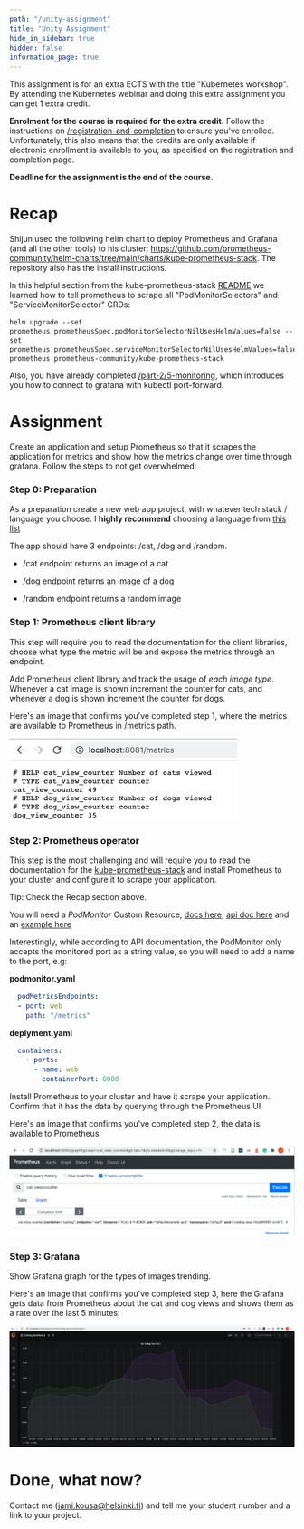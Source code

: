 ```yaml
---
path: "/unity-assignment"
title: "Unity Assignment"
hide_in_sidebar: true
hidden: false
information_page: true
---
```


This assignment is for an extra ECTS with the title "Kubernetes workshop". By attending the Kubernetes webinar and doing this extra assignment you can get 1 extra credit.

**Enrolment for the course is required for the extra credit.** Follow the instructions on [/registration-and-completion](/registration-and-completion) to ensure you've enrolled. Unfortunately, this also means that the credits are only available if electronic enrollment is available to you, as specified on the registration and completion page.

**Deadline for the assignment is the end of the course.**

# Recap #

Shijun used the following helm chart to deploy Prometheus and Grafana (and all the other tools) to his cluster: https://github.com/prometheus-community/helm-charts/tree/main/charts/kube-prometheus-stack. The repository also has the install instructions.

In this helpful section from the kube-prometheus-stack [README](https://github.com/prometheus-community/helm-charts/tree/main/charts/kube-prometheus-stack#prometheusioscrape) we learned how to tell prometheus to scrape all "PodMonitorSelectors" and "ServiceMonitorSelector" CRDs:

```console
helm upgrade --set prometheus.prometheusSpec.podMonitorSelectorNilUsesHelmValues=false --set prometheus.prometheusSpec.serviceMonitorSelectorNilUsesHelmValues=false prometheus prometheus-community/kube-prometheus-stack
```

Also, you have already completed [/part-2/5-monitoring](/part-2/5-monitoring), which introduces you how to connect to grafana with kubectl port-forward.

# Assignment #

Create an application and setup Prometheus so that it scrapes the application for metrics and show how the metrics change over time through grafana. Follow the steps to not get overwhelmed:

### Step 0: Preparation ###

As a preparation create a new web app project, with whatever tech stack / language you choose. I **highly recommend** choosing a language from [this list](https://prometheus.io/docs/instrumenting/clientlibs/)

The app should have 3 endpoints: /cat, /dog and /random.

- /cat endpoint returns an image of a cat

- /dog endpoint returns an image of a dog

- /random endpoint returns a random image

### Step 1: Prometheus client library ###

This step will require you to read the documentation for the client libraries, choose what type the metric will be and expose the metrics through an endpoint.

Add Prometheus client library and track the usage of _each image type_. Whenever a cat image is shown increment the counter for cats, and whenever a dog is shown increment the counter for dogs.

Here's an image that confirms you've completed step 1, where the metrics are available to Prometheus in /metrics path.

<img src="./img/unity-webinar-prom-client.png">

### Step 2: Prometheus operator ###

This step is the most challenging and will require you to read the documentation for the [kube-prometheus-stack](https://github.com/prometheus-community/helm-charts/tree/main/charts/kube-prometheus-stack) and install Prometheus to your cluster and configure it to scrape your application.

Tip: Check the Recap section above.

You will need a *PodMonitor* Custom Resource, [docs here](https://github.com/prometheus-operator/prometheus-operator/blob/master/Documentation/design.md#podmonitor), [api doc here](https://github.com/prometheus-operator/prometheus-operator/blob/master/Documentation/api.md#podmonitor) and an [example here](https://github.com/prometheus-operator/prometheus-operator/blob/master/example/user-guides/getting-started/example-app-pod-monitor.yaml)

Interestingly, while according to API documentation, the PodMonitor only accepts the monitored port as a string value, so you will need to add a name to the port, e.g:

**podmonitor.yaml**
```yaml
  podMetricsEndpoints:
  - port: web
    path: "/metrics"
```

**deplyment.yaml**
```yaml
  containers:
    - ports:
      - name: web
        containerPort: 8080
```

Install Prometheus to your cluster and have it scrape your application. Confirm that it has the data by querying through the Prometheus UI

Here's an image that confirms you've completed step 2, the data is available to Prometheus:

<img src="./img/unity-webinar-prom.png">

### Step 3: Grafana ###

Show Grafana graph for the types of images trending.

Here's an image that confirms you've completed step 3, here the Grafana gets data from Prometheus about the cat and dog views and shows them as a rate over the last 5 minutes:

<img src="./img/unity-webinar-grafana.png">

# Done, what now? #

Contact me (jami.kousa@helsinki.fi) and tell me your student number and a link to your project.
